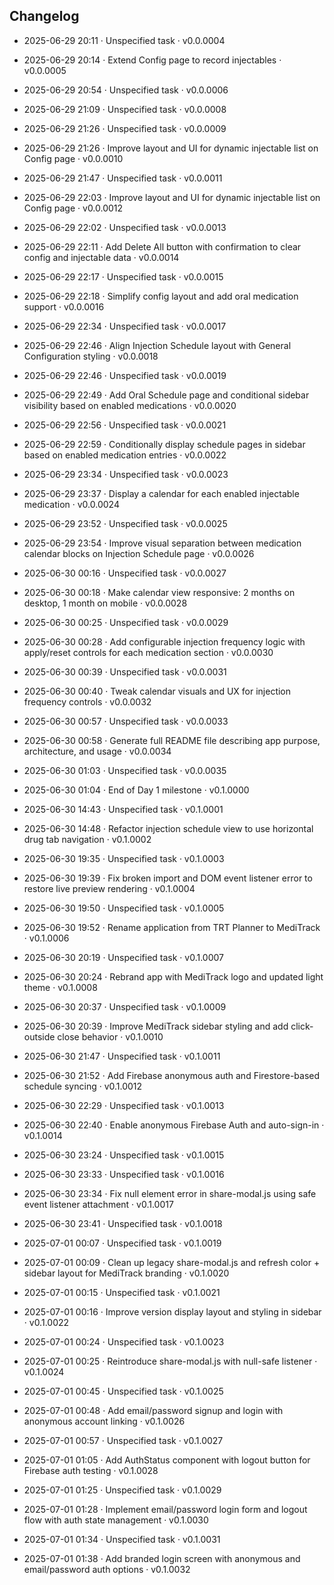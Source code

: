 ## Changelog

- 2025-06-29 20:11 · Unspecified task · v0.0.0004
- 2025-06-29 20:14 · Extend Config page to record injectables · v0.0.0005
- 2025-06-29 20:54 · Unspecified task · v0.0.0006
- 2025-06-29 21:09 · Unspecified task · v0.0.0008
- 2025-06-29 21:26 · Unspecified task · v0.0.0009
- 2025-06-29 21:26 · Improve layout and UI for dynamic injectable list on Config page · v0.0.0010
- 2025-06-29 21:47 · Unspecified task · v0.0.0011
- 2025-06-29 22:03 · Improve layout and UI for dynamic injectable list on Config page · v0.0.0012
- 2025-06-29 22:02 · Unspecified task · v0.0.0013
- 2025-06-29 22:11 · Add Delete All button with confirmation to clear config and injectable data · v0.0.0014
- 2025-06-29 22:17 · Unspecified task · v0.0.0015
- 2025-06-29 22:18 · Simplify config layout and add oral medication support · v0.0.0016
- 2025-06-29 22:34 · Unspecified task · v0.0.0017
- 2025-06-29 22:46 · Align Injection Schedule layout with General Configuration styling · v0.0.0018
- 2025-06-29 22:46 · Unspecified task · v0.0.0019
- 2025-06-29 22:49 · Add Oral Schedule page and conditional sidebar visibility based on enabled medications · v0.0.0020
- 2025-06-29 22:56 · Unspecified task · v0.0.0021
- 2025-06-29 22:59 · Conditionally display schedule pages in sidebar based on enabled medication entries · v0.0.0022
- 2025-06-29 23:34 · Unspecified task · v0.0.0023
- 2025-06-29 23:37 · Display a calendar for each enabled injectable medication · v0.0.0024
- 2025-06-29 23:52 · Unspecified task · v0.0.0025
- 2025-06-29 23:54 · Improve visual separation between medication calendar blocks on Injection Schedule page · v0.0.0026
- 2025-06-30 00:16 · Unspecified task · v0.0.0027

- 2025-06-30 00:18 · Make calendar view responsive: 2 months on desktop, 1 month on mobile · v0.0.0028
- 2025-06-30 00:25 · Unspecified task · v0.0.0029
- 2025-06-30 00:28 · Add configurable injection frequency logic with apply/reset controls for each medication section · v0.0.0030
- 2025-06-30 00:39 · Unspecified task · v0.0.0031
- 2025-06-30 00:40 · Tweak calendar visuals and UX for injection frequency controls · v0.0.0032
- 2025-06-30 00:57 · Unspecified task · v0.0.0033
- 2025-06-30 00:58 · Generate full README file describing app purpose, architecture, and usage · v0.0.0034
- 2025-06-30 01:03 · Unspecified task · v0.0.0035
- 2025-06-30 01:04 · End of Day 1 milestone · v0.1.0000
- 2025-06-30 14:43 · Unspecified task · v0.1.0001
- 2025-06-30 14:48 · Refactor injection schedule view to use horizontal drug tab navigation · v0.1.0002
- 2025-06-30 19:35 · Unspecified task · v0.1.0003
- 2025-06-30 19:39 · Fix broken import and DOM event listener error to restore live preview rendering · v0.1.0004
- 2025-06-30 19:50 · Unspecified task · v0.1.0005
- 2025-06-30 19:52 · Rename application from TRT Planner to MediTrack · v0.1.0006
- 2025-06-30 20:19 · Unspecified task · v0.1.0007
- 2025-06-30 20:24 · Rebrand app with MediTrack logo and updated light theme · v0.1.0008
- 2025-06-30 20:37 · Unspecified task · v0.1.0009
- 2025-06-30 20:39 · Improve MediTrack sidebar styling and add click-outside close behavior · v0.1.0010
- 2025-06-30 21:47 · Unspecified task · v0.1.0011
- 2025-06-30 21:52 · Add Firebase anonymous auth and Firestore-based schedule syncing · v0.1.0012
- 2025-06-30 22:29 · Unspecified task · v0.1.0013
- 2025-06-30 22:40 · Enable anonymous Firebase Auth and auto-sign-in · v0.1.0014
- 2025-06-30 23:24 · Unspecified task · v0.1.0015
- 2025-06-30 23:33 · Unspecified task · v0.1.0016

- 2025-06-30 23:34 · Fix null element error in share-modal.js using safe event listener attachment · v0.1.0017
- 2025-06-30 23:41 · Unspecified task · v0.1.0018
- 2025-07-01 00:07 · Unspecified task · v0.1.0019
- 2025-07-01 00:09 · Clean up legacy share-modal.js and refresh color + sidebar layout for MediTrack branding · v0.1.0020
- 2025-07-01 00:15 · Unspecified task · v0.1.0021
- 2025-07-01 00:16 · Improve version display layout and styling in sidebar · v0.1.0022
- 2025-07-01 00:24 · Unspecified task · v0.1.0023
- 2025-07-01 00:25 · Reintroduce share-modal.js with null-safe listener · v0.1.0024
- 2025-07-01 00:45 · Unspecified task · v0.1.0025
- 2025-07-01 00:48 · Add email/password signup and login with anonymous account linking · v0.1.0026
- 2025-07-01 00:57 · Unspecified task · v0.1.0027
- 2025-07-01 01:05 · Add AuthStatus component with logout button for Firebase auth testing · v0.1.0028
- 2025-07-01 01:25 · Unspecified task · v0.1.0029
- 2025-07-01 01:28 · Implement email/password login form and logout flow with auth state management · v0.1.0030
- 2025-07-01 01:34 · Unspecified task · v0.1.0031
- 2025-07-01 01:38 · Add branded login screen with anonymous and email/password auth options · v0.1.0032
